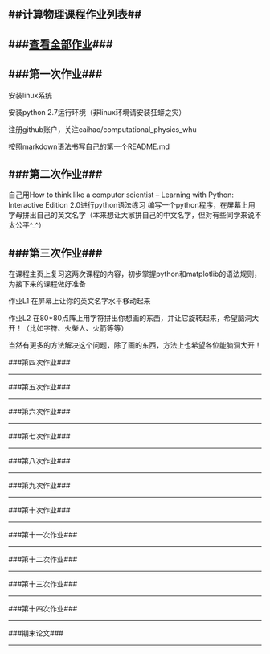 ##计算物理课程作业列表##
----------
###[查看全部作业](https://github.com/hanshihao/compuational_physics_N2014301020016/blob/master/Homework.md)###
----------
###第一次作业###
----------
安装linux系统

安装python 2.7运行环境（非linux环境请安装狂蟒之灾）

注册github账户，关注caihao/computational_physics_whu

按照markdown语法书写自己的第一个README.md


###第二次作业###
----------
自己用How to think like a computer scientist – Learning with Python: Interactive Edition 2.0进行python语法练习
编写一个python程序，在屏幕上用字母拼出自己的英文名字（本来想让大家拼自己的中文名字，但对有些同学来说不太公平^_^）


###第三次作业###
----------
在课程主页上复习这两次课程的内容，初步掌握python和matplotlib的语法规则，为接下来的课程做好准备

作业L1 在屏幕上让你的英文名字水平移动起来

作业L2 在80*80点阵上用字符拼出你想画的东西，并让它旋转起来，希望脑洞大开！（比如字符、火柴人、火箭等等）

当然有更多的方法解决这个问题，除了画的东西，方法上也希望各位能脑洞大开！


###第四次作业###


----------


###第五次作业###


----------


###第六次作业###


----------


###第七次作业###


----------


###第八次作业###


----------


###第九次作业###


----------


###第十次作业###


----------


###第十一次作业###


----------


###第十二次作业###


----------


###第十三次作业###


----------


###第十四次作业###


----------


###期末论文###


----------


